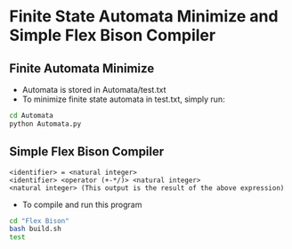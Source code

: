 # Finite State Automata Minimize and Simple Flex Bison Compiler
## Finite Automata Minimize
* Automata is stored in Automata/test.txt
* To minimize finite state automata in test.txt, simply run:
```bash
cd Automata
python Automata.py
```
## Simple Flex Bison Compiler
```
<identifier> = <natural integer>
<identifier> <operator (+-*/)> <natural integer>
<natural integer> (This output is the result of the above expression)
```
* To compile and run this program
```bash
cd "Flex Bison"
bash build.sh
test
```
